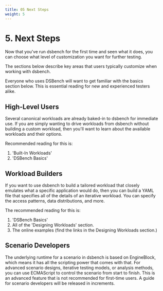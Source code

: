 ```yaml
---
title: 05 Next Steps
weight: 5
---
```


# 5. Next Steps

Now that you've run dsbench for the first time and seen what it does, you can choose what level of customization you want for further testing.

The sections below describe key areas that users typically customize when working with dsbench.

Everyone who uses DSBench will want to get familiar with the basics section below. This is essential reading for new and experienced testers alike.

## High-Level Users

Several canonical workloads are already baked-in to dsbench for immediate use. If you are simply wanting to drive workloads from dsbench without building a custom workload, then you'll want to learn about the available workloads and their options.

Recommended reading for this is:
1. 'Built-In Workloads'
2. 'DSBench Basics'

## Workload Builders

If you want to use dsbench to build a tailored workload that closely emulates what a specific application would do, then you can build a YAML file that specifies all of the details of an iterative workload. You can specify the access patterns, data distributions, and more.

The recommended reading for this is:

1. 'DSBench Basics'
2. All of the 'Designing Workloads' section.
3. The online examples (find the links in the Designing Workloads section.)

## Scenario Developers

The underlying runtime for a scenario in dsbench is based on EngineBlock,
which means it has all the scripting power that comes with that. For advanced scenario designs, iterative testing models, or analysis methods, you can use ECMAScript to control the scenario from start to finish. This is an advanced feature that is not recommended for first-time users. A guide for scenario developers will be released in increments.

